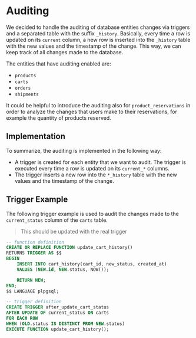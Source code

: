 # Auditing
We decided to handle the auditing of database entities changes via triggers and a separated table with the suffix `_history`. Basically, every time a row is updated on its `current` column, a new row is inserted into the `_history` table with the new values and the timestamp of the change. This way, we can keep track of all changes made to the database.

The entities that have auditing enabled are:
- `products`
- `carts`
- `orders`
- `shipments`

It could be helpful to introduce the auditing also for `product_reservations` in order to analyze the changes that users make to their reservations, for example the quantity of products reserved.

## Implementation
To summarize, the auditing is implemented in the following way:
- A trigger is created for each entity that we want to audit. The trigger is executed every time a row is updated on its `current_*` columns.
- The trigger inserts a new row into the `*_history` table with the new values and the timestamp of the change.

## Trigger Example
The following trigger example is used to audit the changes made to the `current_status` column of the `carts` table. 

> This should be updated with the real trigger
```sql
-- function definition
CREATE OR REPLACE FUNCTION update_cart_history()
RETURNS TRIGGER AS $$
BEGIN
    INSERT INTO cart_history(cart_id, new_status, created_at)
    VALUES (NEW.id, NEW.status, NOW());

    RETURN NEW;
END;
$$ LANGUAGE plpgsql;

-- trigger definition
CREATE TRIGGER after_update_cart_status
AFTER UPDATE OF current_status ON carts
FOR EACH ROW
WHEN (OLD.status IS DISTINCT FROM NEW.status)
EXECUTE FUNCTION update_cart_history();

```

